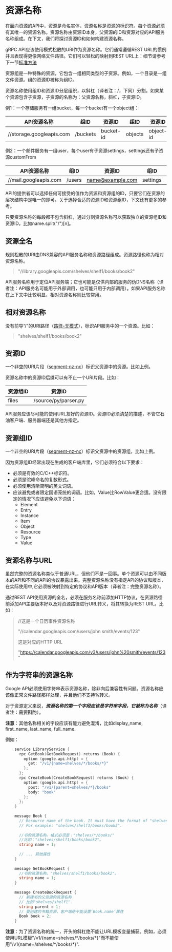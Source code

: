 # 资源名称

在面向资源的API中，资源是命名实体，资源名称是资源的标识符。每个资源必须有其唯一的资源名称。资源名称由资源ID本身，父资源的ID和资源对应的API服务名称组成。在下文，我们将探讨资源ID和如何构建资源名称。

 gRPC API应该使用模式松散的URI作为资源名称。它们通常遵循REST URL的惯例并且表现得更像网络文件路径。它们可以轻松的映射到REST URL上：细节请参考下一节[标准方法](http://note.youdao.com/)
 
 资源组是一种特殊的资源，它包含一组相同类型的子资源。例如，一个目录是一组文件资源。组的资源ID被称为组ID。
 
 资源名称使用组ID和资源ID分层组织，以斜杠（译者注：/，下同）分割。如果某个资源包含子资源，子资源的名称为：父资源名称，斜杠，子资源ID。

例1：一个存储服务有一组bucket，每一个bucket有一个object组：


API资源名称 | 组ID | 资源ID | 组ID | 资源ID
---|---|---|---|---
//storage.googleapis.com | /buckets | bucket-id | objects | object-id

例2：一个邮件服务有一组user，每个user有子资源settings，settings还有子资源customFrom

API资源名称 | 组ID | 资源ID | 组ID | 资源ID
---|---|---|---|---
//mail.googleapis.com | /users | name@example.com | settings | customFrom 

API的提供者可以选择任何可接受的值作为资源和资源组的ID，只要它们在资源的层次结构中是唯一的即可。关于选择合适的资源ID和资源组ID，下文还有更多的参考。

只要资源名称的每段都不包含斜杠，通过分割资源名称可以获取独立的资源组ID和资源ID，比如name.split("/")[n]。

## 资源全名
规则松散的URI由DNS兼容的API服务名称和资源路径组成。资源路径也称为相对资源名称。

> "//library.googleapis.com/shelves/shelf1/books/book2"

API服务名称用于定位API服务端；它也可能是仅供内部的服务的伪DNS名称（译者注：API服务名可能用于外部调用，也可能只用于内部调用）。如果API服务名称在上下文中比较明显，相对资源名称则比较常用。

## 相对资源名称
没有前导“/”的URI路径（[路径-无模式](http://tools.ietf.org/html/rfc3986#appendix-A)），标识API服务中的一个资源。比如：
> "shelves/shelf1/books/book2"

## 资源ID
一个非空的URI片段（[segment-nz-nc](http://tools.ietf.org/html/rfc3986#appendix-A)）标识父资源中的资源。比如上例。

资源名称中的资源ID后缀可以有不止一个URI片段。比如：


资源组ID | 资源ID
---|---
files | /source/py/parser.py

API服务应该尽可能的使用URL友好的资源ID。资源ID必须清楚的描述，不管它石油客户端、服务器端还是其他方指定。

## 资源组ID
一个非空的URI片段（[segment-nz-nc](http://tools.ietf.org/html/rfc3986#appendix-A)）标识父资源中的资源组，比如上例。

因为资源组ID经常出现在生成的客户端库里，它们必须符合以下要求：
- 必须是有效的C/C++标识符。
- 必须是驼峰命名的复数形式。
- 必须使用清晰简明的英文词语。
- 应该避免或者限定国语笼统的词语。比如，Value比RowValue更合适。没有限定的情况下应该避免以下词语：
   - Element
   - Entry
   - Instance
   - Item
   - Object
   - Resource
   - Type
   - Value
   
## 资源名称与URL
虽然完整的资源名称类似于普通URL，但他们不是一回事。单个资源可以由不同版本的API和不同的API的协议暴露出来。完整资源名称没有指定API的协议和版本，在实际使用中,它必须被映射到特定的协议和API版本（译者注：完整资源名称）。

通过REST API使用资源的全名，必须在服务名称前添加HTTP协议，在资源路径前添加API主要版本好以及对资源路径进行URL转义，将其转换为REST URL。比如：

> //这是一个日历事件资源名称
> 
>"//calendar.googleapis.com/users/john smith/events/123"
>
> 这是对应的HTTP URL
>
> "https://calendar.googleapis.com/v3/users/john%20smith/events/123"

## 作为字符串的资源名称
Google API必须使用字符串表示资源名称，除非向后兼容性有问题。资源名称应该像正常文件路径那样处理，并且他们不支持%转义。

对于资源定义来说，***资源名称的第一个字段应该是字符串字段，它被称为名称***（译者注：需要斟酌）。

**注意**：其他名称相关的字段应该有能力避免混淆，比如display_name, first_name, last_name, full_name.

例如：
```go
    service LibraryService {
      rpc GetBook(GetBookRequest) returns (Book) {
        option (google.api.http) = {
          get: "/v1/{name=shelves/*/books/*}"
        };
      };
      rpc CreateBook(CreateBookRequest) returns (Book) {
        option (google.api.http) = {
          post: "/v1/{parent=shelves/*}/books"
          body: "book"
        };
      };
    }
    
    message Book {
      // Resource name of the book. It must have the format of "shelves/*/books/*".
      // For example: "shelves/shelf1/books/book2".
      
      //书的资源名称。格式必须是："shelves/*/books/"
      //比如："shelves/shelf1/books/book2"。
      string name = 1;
    
      // ... 其他属性
    }
    
    message GetBookRequest {
      //书的资源名称。"shelves/shelf1/books/book2"。
      string name = 1;
    }
    
    message CreateBookRequest {
      // 新建书的父资源的资源名称
      // 比如"shelves/shelf1".
      string parent = 1;
      // 要创建的书籍资源，客户端绝不能设置‘Book.name’属性
      Book book = 2;
    }
 ```
**注意**：为了资源名称的统一，开头的斜杠绝不能让URL模板变量捕获。例如，必须使用URL模板"/v1/{name=shelves/\*/books/\*}"而不能使用"/v1{name=/shelves/\*/books/\*}".
